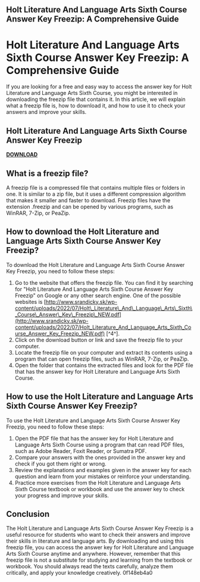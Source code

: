 ## Holt Literature And Language Arts Sixth Course Answer Key Freezip: A Comprehensive Guide

  
# Holt Literature And Language Arts Sixth Course Answer Key Freezip: A Comprehensive Guide
  
If you are looking for a free and easy way to access the answer key for Holt Literature and Language Arts Sixth Course, you might be interested in downloading the freezip file that contains it. In this article, we will explain what a freezip file is, how to download it, and how to use it to check your answers and improve your skills.
 
## Holt Literature And Language Arts Sixth Course Answer Key Freezip


[**DOWNLOAD**](https://www.google.com/url?q=https%3A%2F%2Furllie.com%2F2tK5YW&sa=D&sntz=1&usg=AOvVaw3ylDvdRqFfhvagmHdguov7)

  
## What is a freezip file?
  
A freezip file is a compressed file that contains multiple files or folders in one. It is similar to a zip file, but it uses a different compression algorithm that makes it smaller and faster to download. Freezip files have the extension .freezip and can be opened by various programs, such as WinRAR, 7-Zip, or PeaZip.
  
## How to download the Holt Literature and Language Arts Sixth Course Answer Key Freezip?
  
To download the Holt Literature and Language Arts Sixth Course Answer Key Freezip, you need to follow these steps:
  
1. Go to the website that offers the freezip file. You can find it by searching for "Holt Literature And Language Arts Sixth Course Answer Key Freezip" on Google or any other search engine. One of the possible websites is [http://www.srandicky.sk/wp-content/uploads/2022/07/Holt\_Literature\_And\_Language\_Arts\_Sixth\_Course\_Answer\_Key\_Freezip\_NEW.pdf](http://www.srandicky.sk/wp-content/uploads/2022/07/Holt_Literature_And_Language_Arts_Sixth_Course_Answer_Key_Freezip_NEW.pdf) [^4^].
2. Click on the download button or link and save the freezip file to your computer.
3. Locate the freezip file on your computer and extract its contents using a program that can open freezip files, such as WinRAR, 7-Zip, or PeaZip.
4. Open the folder that contains the extracted files and look for the PDF file that has the answer key for Holt Literature and Language Arts Sixth Course.

## How to use the Holt Literature and Language Arts Sixth Course Answer Key Freezip?
  
To use the Holt Literature and Language Arts Sixth Course Answer Key Freezip, you need to follow these steps:

1. Open the PDF file that has the answer key for Holt Literature and Language Arts Sixth Course using a program that can read PDF files, such as Adobe Reader, Foxit Reader, or Sumatra PDF.
2. Compare your answers with the ones provided in the answer key and check if you got them right or wrong.
3. Review the explanations and examples given in the answer key for each question and learn from your mistakes or reinforce your understanding.
4. Practice more exercises from the Holt Literature and Language Arts Sixth Course textbook or workbook and use the answer key to check your progress and improve your skills.

## Conclusion
  
The Holt Literature and Language Arts Sixth Course Answer Key Freezip is a useful resource for students who want to check their answers and improve their skills in literature and language arts. By downloading and using this freezip file, you can access the answer key for Holt Literature and Language Arts Sixth Course anytime and anywhere. However, remember that this freezip file is not a substitute for studying and learning from the textbook or workbook. You should always read the texts carefully, analyze them critically, and apply your knowledge creatively.
 0f148eb4a0
